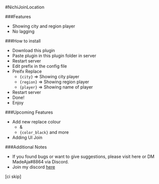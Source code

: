 #NichiJoinLocation

###Features
 + Showing city and region player
 + No lagging
 
 
###How to install
 + Download this plugin
 + Paste plugin in this plugin folder in server
 + Restart server
 + Edit prefix in the config file
 + Preifx Replace
    - ```{city}``` => Showing city player
    - ```{region}``` => Showing region player
    - ```{player}``` => Showing name of player
 + Restart server
 + Done! 
 + Enjoy
 
 
 ###Upcoming Features
 + Add new replace colour 
   - & 
   - ```{color_black}``` and more
 + Adding UI Join
 
 ###Additional Notes
 + If you found bugs or want to give suggestions, please visit here or DM MadeAja#8864 via Discord.
 + Join my discord [here](https://discord.gg/Vq4gTsGD)

[ci skip]
